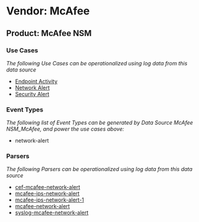 Vendor: McAfee
==============
Product: McAfee NSM
-------------------

### Use Cases

_The following Use Cases can be operationalized using log data from this data source_

* [Endpoint Activity](../UseCases/usecase_endpoint_activity.md)
* [Network Alert](../UseCases/usecase_network_alert.md)
* [Security Alert](../UseCases/usecase_security_alert.md)


### Event Types

_The following list of Event Types can be generated by Data Source McAfee NSM_McAfee, and power the use cases above:_

- network-alert


### Parsers

_The following Parsers can be operationalized using log data from this data source_

* [cef-mcafee-network-alert](../Parsers/parserContent_cef-mcafee-network-alert.md)
* [mcafee-ips-network-alert](../Parsers/parserContent_mcafee-ips-network-alert.md)
* [mcafee-ips-network-alert-1](../Parsers/parserContent_mcafee-ips-network-alert-1.md)
* [mcafee-network-alert](../Parsers/parserContent_mcafee-network-alert.md)
* [syslog-mcafee-network-alert](../Parsers/parserContent_syslog-mcafee-network-alert.md)
